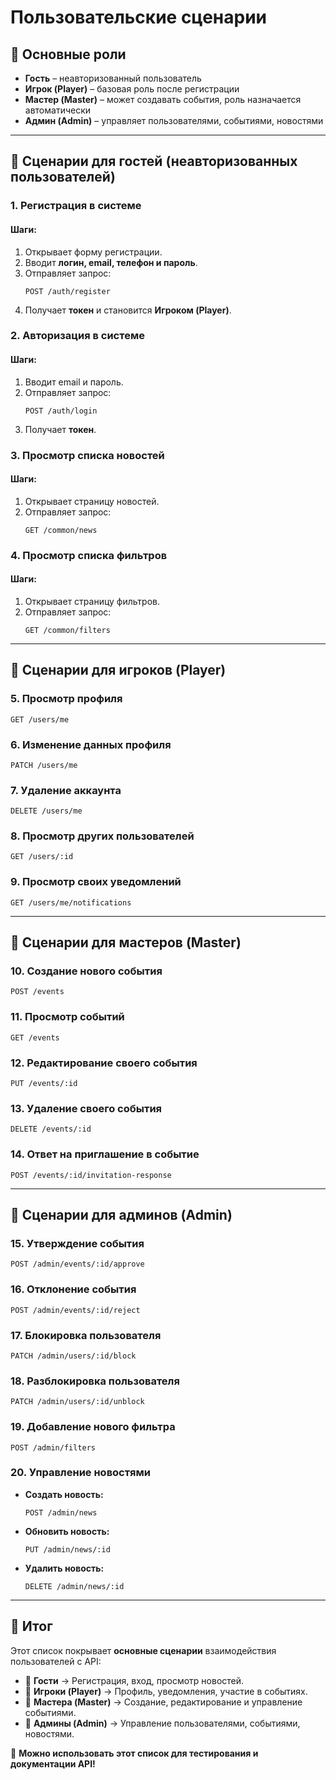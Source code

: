 # Пользовательские сценарии

## 📌 Основные роли
- **Гость** – неавторизованный пользователь
- **Игрок (Player)** – базовая роль после регистрации
- **Мастер (Master)** – может создавать события, роль назначается автоматически
- **Админ (Admin)** – управляет пользователями, событиями, новостями

---

## 🔹 Сценарии для гостей (неавторизованных пользователей)

### **1. Регистрация в системе**
#### Шаги:
1. Открывает форму регистрации.
2. Вводит **логин, email, телефон и пароль**.
3. Отправляет запрос:
   ```http
   POST /auth/register
   ```
4. Получает **токен** и становится **Игроком (Player)**.

### **2. Авторизация в системе**
#### Шаги:
1. Вводит email и пароль.
2. Отправляет запрос:
   ```http
   POST /auth/login
   ```
3. Получает **токен**.

### **3. Просмотр списка новостей**
#### Шаги:
1. Открывает страницу новостей.
2. Отправляет запрос:
   ```http
   GET /common/news
   ```

### **4. Просмотр списка фильтров**
#### Шаги:
1. Открывает страницу фильтров.
2. Отправляет запрос:
   ```http
   GET /common/filters
   ```

---

## 🔹 Сценарии для игроков (Player)

### **5. Просмотр профиля**
```http
GET /users/me
```

### **6. Изменение данных профиля**
```http
PATCH /users/me
```

### **7. Удаление аккаунта**
```http
DELETE /users/me
```

### **8. Просмотр других пользователей**
```http
GET /users/:id
```

### **9. Просмотр своих уведомлений**
```http
GET /users/me/notifications
```

---

## 🔹 Сценарии для мастеров (Master)

### **10. Создание нового события**
```http
POST /events
```

### **11. Просмотр событий**
```http
GET /events
```

### **12. Редактирование своего события**
```http
PUT /events/:id
```

### **13. Удаление своего события**
```http
DELETE /events/:id
```

### **14. Ответ на приглашение в событие**
```http
POST /events/:id/invitation-response
```

---

## 🔹 Сценарии для админов (Admin)

### **15. Утверждение события**
```http
POST /admin/events/:id/approve
```

### **16. Отклонение события**
```http
POST /admin/events/:id/reject
```

### **17. Блокировка пользователя**
```http
PATCH /admin/users/:id/block
```

### **18. Разблокировка пользователя**
```http
PATCH /admin/users/:id/unblock
```

### **19. Добавление нового фильтра**
```http
POST /admin/filters
```

### **20. Управление новостями**
- **Создать новость:**
  ```http
  POST /admin/news
  ```
- **Обновить новость:**
  ```http
  PUT /admin/news/:id
  ```
- **Удалить новость:**
  ```http
  DELETE /admin/news/:id
  ```

---

## 🎯 Итог
Этот список покрывает **основные сценарии** взаимодействия пользователей с API:
- 🔹 **Гости** → Регистрация, вход, просмотр новостей.
- 🔹 **Игроки (Player)** → Профиль, уведомления, участие в событиях.
- 🔹 **Мастера (Master)** → Создание, редактирование и управление событиями.
- 🔹 **Админы (Admin)** → Управление пользователями, событиями, новостями.

🚀 **Можно использовать этот список для тестирования и документации API!**

